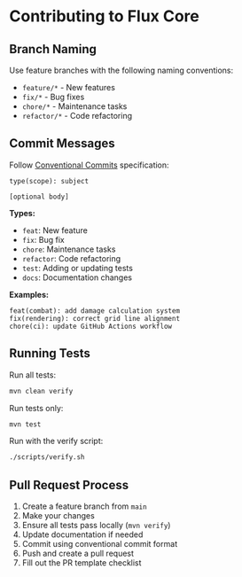 # Contributing to Flux Core

## Branch Naming

Use feature branches with the following naming conventions:
- `feature/*` - New features
- `fix/*` - Bug fixes
- `chore/*` - Maintenance tasks
- `refactor/*` - Code refactoring

## Commit Messages

Follow [Conventional Commits](https://www.conventionalcommits.org/) specification:

```
type(scope): subject

[optional body]
```

**Types:**
- `feat`: New feature
- `fix`: Bug fix
- `chore`: Maintenance tasks
- `refactor`: Code refactoring
- `test`: Adding or updating tests
- `docs`: Documentation changes

**Examples:**
```
feat(combat): add damage calculation system
fix(rendering): correct grid line alignment
chore(ci): update GitHub Actions workflow
```

## Running Tests

Run all tests:
```bash
mvn clean verify
```

Run tests only:
```bash
mvn test
```

Run with the verify script:
```bash
./scripts/verify.sh
```

## Pull Request Process

1. Create a feature branch from `main`
2. Make your changes
3. Ensure all tests pass locally (`mvn verify`)
4. Update documentation if needed
5. Commit using conventional commit format
6. Push and create a pull request
7. Fill out the PR template checklist
